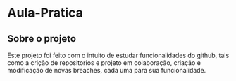 # Aula-Pratica
## Sobre o projeto
Este projeto foi feito com o intuito de estudar funcionalidades do github, tais como a crição de repositorios e projeto em colaboração, criação e modificação de novas breaches, cada uma para sua funcionalidade.
